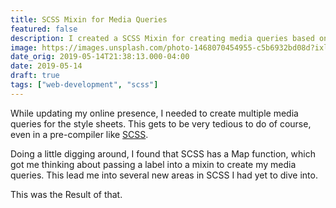 ```yaml
---
title: SCSS Mixin for Media Queries
featured: false
description: I created a SCSS Mixin for creating media queries based on a keywords.
image: https://images.unsplash.com/photo-1468070454955-c5b6932bd08d?ixlib=rb-1.2.1&q=80&fm=jpg&crop=entropy&cs=tinysrgb&w=1080&fit=max&ixid=eyJhcHBfaWQiOjExNzczfQ
date_orig: 2019-05-14T21:38:13.000-04:00
date: 2019-05-14
draft: true
tags: ["web-development", "scss"]
---
```


While updating my online presence, I needed to create multiple media queries for the style sheets. This gets to be very tedious to do of course, even in a pre-compiler like [SCSS](https://sass-lang.com/).

Doing a little digging around, I found that SCSS has a Map function, which got me thinking about passing a label into a mixin to create my media queries. This lead me into several new areas in SCSS I had yet to dive into.

This was the Result of that.
